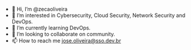- 👋 Hi, I’m @zecaoliveira
- 👀 I’m interested in Cybersecurity, Cloud Security, Network Security and DevOps.
- 🌱 I’m currently learning DevOps.
- 💞️ I’m looking to collaborate on community.
- 📫 How to reach me jose.oliveira@sso.dev.br

<!---
zecaoliveira/zecaoliveira is a ✨ special ✨ repository because its `README.md` (this file) appears on your GitHub profile.
You can click the Preview link to take a look at your changes.
--->
